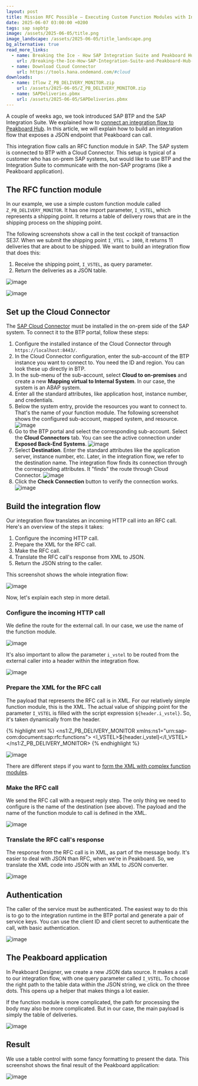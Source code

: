```yaml
---
layout: post
title: Mission RFC Possible – Executing Custom Function Modules with Integration Flows
date: 2025-06-07 03:00:00 +0200
tags: sap sapbtp
image: /assets/2025-06-05/title.png
image_landscape: /assets/2025-06-05/title_landscape.png
bg_alternative: true
read_more_links:
  - name: Breaking the Ice - How SAP Integration Suite and Peakboard Hub Became Best Friends
    url: /Breaking-the-Ice-How-SAP-Integration-Suite-and-Peakboard-Hub-Became-Best-Friends.html
  - name: Download CLoud Connector
    url: https://tools.hana.ondemand.com/#cloud
downloads:
  - name: Iflow Z_PB_DELIVERY_MONITOR.zip
    url: /assets/2025-06-05/Z_PB_DELIVERY_MONITOR.zip
  - name: SAPDeliveries.pbmx
    url: /assets/2025-06-05/SAPDeliveries.pbmx
---
```

A couple of weeks ago, we took introduced SAP BTP and the SAP Integration Suite. We explained how to [connect an integration flow to Peakboard Hub](/Breaking-the-Ice-How-SAP-Integration-Suite-and-Peakboard-Hub-Became-Best-Friends.html).
In this article, we will explain how to build an integration flow that exposes a JSON endpoint that Peakboard can call.

This integration flow calls an RFC function module in SAP. The SAP system is connected to BTP with a Cloud Connector. This setup is typical of a customer who has on-prem SAP systems, but would like to use BTP and the Integration Suite to communicate with the non-SAP programs (like a Peakboard application).

## The RFC function module

In our example, we use a simple custom function module called `Z_PB_DELIVERY_MONITOR`. It has one import parameter, `I_VSTEL`, which represents a shipping point. It returns a table of delivery rows that are in the shipping process on the shipping point.

The following screenshots show a call in the test cockpit of transaction SE37. When we submit the shipping point `I_VTEL = 1000`, it returns 11 deliveries that are about to be shipped. We want to build an integration flow that does this:
1. Receive the shipping point, `I_VSTEL`, as query parameter.
2. Return the deliveries as a JSON table.

![image](/assets/2025-06-05/010.png)

![image](/assets/2025-06-05/020.png)

## Set up the Cloud Connector

The [SAP Cloud Connector](https://tools.hana.ondemand.com/#cloud) must be installed in the on-prem side of the SAP system. To connect it to the BTP portal, follow these steps:

1. Configure the installed instance of the Cloud Connector through `https://localhost:8443/`.
2. In the Cloud Connector configuration, enter the sub-account of the BTP instance you want to connect to. You need the ID and region. You can look these up directly in BTP.
3. In the sub-menu of the sub-account, select **Cloud to on-premises** and create a new **Mapping virtual to Internal System**. In our case, the system is an ABAP system.
4. Enter all the standard attributes, like application host, instance number, and credentials. 
5. Below the system entry, provide the resources you want to connect to. That's the name of your function module. The following screenshot shows the configured sub-account, mapped system, and resource.
   ![image](/assets/2025-06-05/030.png)
6. Go to the BTP portal and select the corresponding sub-account. Select the **Cloud Connectors** tab. You can see the active connection under **Exposed Back-End Systems**.
   ![image](/assets/2025-06-05/040.png)
7. Select **Destination**. Enter the standard attributes like the application server, instance number, etc. Later, in the integration flow, we refer to the destination name. The integration flow finds its connection through the corresponding attributes. It "finds" the route through Cloud Connector.
   ![image](/assets/2025-06-05/050.png)
8. Click the **Check Connection** button to verify the connection works.
   ![image](/assets/2025-06-05/060.png)

## Build the integration flow

Our integration flow translates an incoming HTTP call into an RFC call. Here's an overview of the steps it takes:

1. Configure the incoming HTTP call.
2. Prepare the XML for the RFC call.
3. Make the RFC call.
4. Translate the RFC call's response from XML to JSON.
5. Return the JSON string to the caller.

This screenshot shows the whole integration flow:

![image](/assets/2025-06-05/070.png)

Now, let's explain each step in more detail.

### Configure the incoming HTTP call

We define the route for the external call. In our case, we use the name of the function module.

![image](/assets/2025-06-05/080.png)

It's also important to allow the parameter `i_vstel` to be routed from the external caller into a header within the integration flow.

![image](/assets/2025-06-05/075.png)

### Prepare the XML for the RFC call

The payload that represents the RFC call is in XML. For our relatively simple function module, this is the XML. The actual value of shipping point for the parameter `I_VSTEL` is filled with the script expression `${header.i_vstel}`. So, it's taken dynamically from the header.

{% highlight xml %}
<ns1:Z_PB_DELIVERY_MONITOR xmlns:ns1="urn:sap-com:document:sap:rfc:functions">
     <I_VSTEL>${header.i_vstel}</I_VSTEL>
</ns1:Z_PB_DELIVERY_MONITOR>
{% endhighlight %}

![image](/assets/2025-06-05/090.png)

There are different steps if you want to [form the XML with complex function modules](https://community.sap.com/t5/technology-blog-posts-by-sap/cloud-integration-creating-xml-structure-for-remote-function-call-rfc-that/ba-p/13559556).

### Make the RFC call

We send the RFC call with a request reply step. The only thing we need to configure is the name of the destination (see above). The payload and the name of the function module to call is defined in the XML. 

![image](/assets/2025-06-05/100.png)

### Translate the RFC call's response

The response from the RFC call is in XML, as part of the message body. It's easier to deal with JSON than RFC, when we're in Peakboard. So, we translate the XML code into JSON with an XML to JSON converter.

![image](/assets/2025-06-05/110.png)

## Authentication

The caller of the service must be authenticated. The easiest way to do this is to go to the integration runtime in the BTP portal and generate a pair of service keys. You can use the client ID and client secret to authenticate the call, with basic authentication.

![image](/assets/2025-06-05/120.png)

## The Peakboard application

In Peakboard Designer, we create a new JSON data source. It makes a call to our integration flow, with one query parameter called `I_VSTEL`. To choose the right path to the table data within the JSON string, we click on the three dots. This opens up a helper that makes things a lot easier.

If the function module is more complicated, the path for processing the body may also be more complicated. But in our case, the main payload is simply the table of deliveries.

![image](/assets/2025-06-05/130.png)

## Result

We use a table control with some fancy formatting to present the data. This screenshot shows the final result of the Peakboard application:

![image](/assets/2025-06-05/140.png)

